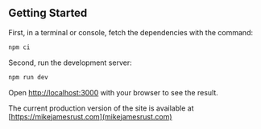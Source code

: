 ## Getting Started

First, in a terminal or console, fetch the dependencies with the command:

```bash
npm ci
```

Second, run the development server:

```bash
npm run dev
```

Open [http://localhost:3000](http://localhost:3000) with your browser to see the result.


The current production version of the site is available at [https://mikejamesrust.com](mikejamesrust.com)
